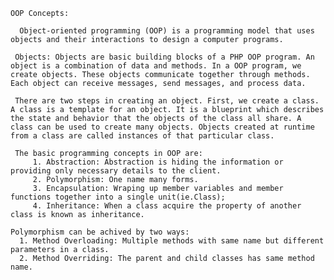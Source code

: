     OOP Concepts:
  
      Object-oriented programming (OOP) is a programming model that uses objects and their interactions to design a computer programs.
 
     Objects: Objects are basic building blocks of a PHP OOP program. An object is a combination of data and methods. In a OOP program, we create objects. These objects communicate together through methods. Each object can receive messages, send messages, and process data.
 
     There are two steps in creating an object. First, we create a class. A class is a template for an object. It is a blueprint which describes the state and behavior that the objects of the class all share. A class can be used to create many objects. Objects created at runtime from a class are called instances of that particular class. 
     
     The basic programming concepts in OOP are:
         1. Abstraction: Abstraction is hiding the information or providing only necessary details to the client.
         2. Polymorphism: One name many forms.
         3. Encapsulation: Wraping up member variables and member functions together into a single unit(ie.Class);
         4. Inheritance: When a class acquire the property of another class is known as inheritance.
 
    Polymorphism can be achived by two ways:
      1. Method Overloading: Multiple methods with same name but different parameters in a class.
      2. Method Overriding: The parent and child classes has same method name.
